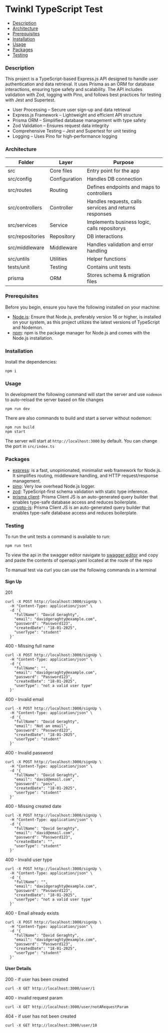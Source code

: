 # Twinkl TypeScript Test

- [Description](#description)
- [Architecture](#architecture)
- [Prerequisites](#prerequisites)
- [Installation](#installation)
- [Usage](#usage)
- [Packages](#packages)
- [Testing](#testing)

### Description
This project is a TypeScript-based Express.js API designed to handle user authentication and data retrieval. It uses Prisma as an ORM for database interactions, ensuring type safety and scalability. The API includes validation with Zod, logging with Pino, and follows best practices for testing with Jest and Supertest.

- User Processing – Secure user sign-up and data retrieval
- Express.js Framework – Lightweight and efficient API structure
- Prisma ORM – Simplified database management with type safety
- Zod Validation – Ensures request data integrity
- Comprehensive Testing – Jest and Supertest for unit testing
- Logging – Uses Pino for high-performance logging

### Architecture
| Folder            | Layer         | Purpose                                               |
|-------------------|---------------|-------------------------------------------------------|
| src               | Core files    | Entry point for the app                               |
| src/config        | Configuration | Handles DB connection                                 |
| src/routes        | Routing       | Defines endpoints and maps to controllers             |
| src/controllers   | Controller    | Handles requests, calls services and returns responses|
| src/services      | Service       | Implements business logic, calls repositorys          |
| src/repositories  | Repository    | DB interactions                                       |
| src/middleware    | Middleware    | Handles validation and error handling                 |
| src/untils        | Utilities     | Helper functions                                      |
| tests/unit        | Testing       | Contains unit tests                                   |
| prisma            | ORM           | Stores schema & migration files                       |

### Prerequisites

Before you begin, ensure you have the following installed on your machine:

- [Node.js](https://nodejs.org/): Ensure that Node.js, preferably version 16 or higher, is installed on your system, as this project utilizes the latest versions of TypeScript and Nodemon.
- [npm](https://www.npmjs.com/): npm is the package manager for Node.js and comes with the Node.js installation.

### Installation

Install the dependencies:

```
npm i
```

### Usage

In development the following command will start the server and use `nodemon` to auto-reload the server based on file changes

```
npm run dev
```

There are also commands to build and start a server without nodemon:

```
npm run build
npm start
```

The server will start at `http://localhost:3000` by default. You can change the port in `src/index.ts` 

### Packages

- [express](https://www.npmjs.com/package/express): is a fast, unopinionated, minimalist web framework for Node.js. It simplifies routing, middleware handling, and HTTP request/response management.
- [pino](https://www.npmjs.com/package/pino): Very low overhead Node.js logger.
- [zod](https://www.npmjs.com/package/zod): TypeScript-first schema validation with static type inference. 
- [prisma client](https://www.npmjs.com/package/@prisma/client): Prisma Client JS is an auto-generated query builder that enables type-safe database access and reduces boilerplate. 
- [crypto-js](https://www.npmjs.com/package/crypto-js): Prisma Client JS is an auto-generated query builder that enables type-safe database access and reduces boilerplate. 


### Testing
To run the unit tests a command is available to run:

```
npm run test
```

To view the api in the swagger editor navigate to [swagger editor](https://editor.swagger.io/) and copy and paste the contents of openapi.yaml located at the route of the repo

To manual test via curl you can use the following commands in a terminal

#### Sign Up
201 
```
curl -X POST http://localhost:3000/signUp \
  -H "Content-Type: application/json" \
  -d '{
    "fullName": "David Geraghty",
    "email": "davidgeraghty@example.com",
    "password": "Password123",
    "createdDate": "18-01-2025",
    "userType": "student"
  }'
```

400 - Missing full name
```
curl -X POST http://localhost:3000/signUp \
  -H "Content-Type: application/json" \
  -d '{
    "fullName": "",
    "email": "davidgeraghty@example.com",
    "password": "Password123",
    "createdDate": "18-01-2025",
    "userType": "not a valid user type"
  }'
```

400 - Invalid email
```
curl -X POST http://localhost:3000/signUp \
  -H "Content-Type: application/json" \
  -d '{
    "fullName": "David Geraghty",
    "email": "Not an email",
    "password": "Password123",
    "createdDate": "18-01-2025",
    "userType": "student"
  }'
```

400 - Invalid password
```
curl -X POST http://localhost:3000/signUp \
  -H "Content-Type: application/json" \
  -d '{
    "fullName": "David Geraghty",
    "email": "david@email.com",
    "password": "pass",
    "createdDate": "18-01-2025",
    "userType": "student"
  }'
```

400 - Missing created date
```
curl -X POST http://localhost:3000/signUp \
  -H "Content-Type: application/json" \
  -d '{
    "fullName": "David Geraghty",
    "email": "david@email.com",
    "password": "Password123",
    "createdDate": "",
    "userType": "student"
  }'
```

400 - Invalid user type
```
curl -X POST http://localhost:3000/signUp \
  -H "Content-Type: application/json" \
  -d '{
    "fullName": "",
    "email": "davidgeraghty@example.com",
    "password": "Password123",
    "createdDate": "18-01-2025",
    "userType": "not a valid user type"
  }'
```

400 - Email already exists
```
curl -X POST http://localhost:3000/signUp \
  -H "Content-Type: application/json" \
  -d '{
    "fullName": "David Geraghty",
    "email": "davidgeraghty@example.com",
    "password": "Password123",
    "createdDate": "18-01-2025",
    "userType": "student"
  }'
```

#### User Details

200 - if user has been created
```
curl -X GET http://localhost:3000/user/1
```

400 - invalid request param
```
curl -X GET http://localhost:3000/user/notARequestParam
```

404 - if user has not been created
```
curl -X GET http://localhost:3000/user/10
```